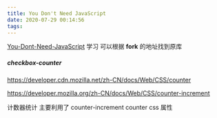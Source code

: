 ```yaml
---
title: You Don't Need JavaScript
date: 2020-07-29 00:14:56
tags:
---
```


[You-Dont-Need-JavaScript](https://github.com/xiaotiandada/You-Dont-Need-JavaScript) 学习 可以根据 **fork** 的地址找到原库

<!-- more -->

##### checkbox-counter

https://developer.cdn.mozilla.net/zh-CN/docs/Web/CSS/counter

https://developer.mozilla.org/zh-CN/docs/Web/CSS/counter-increment

计数器统计 主要利用了 counter-increment counter css 属性

